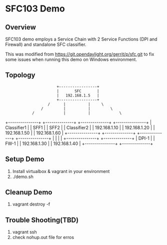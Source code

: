 SFC103 Demo
===========

Overview
--------

SFC103 demo employs a Service Chain with 2 Service Functions (DPI and Firewall) and standalone SFC classifier.

This was modified from https://git.opendaylight.org/gerrit/p/sfc.git to fix some issues when running this demo on Windows environment.  

Topology
-------

                           +-----------------+
                           |       SFC       |
                           |   192.168.1.5   |
                           +-----------------+
                       /      |          |     \
                    /         |          |         \
                /             |          |             \
+---------------+  +--------------+   +--------------+  +---------------+
|  Classifier1  |  |    SFF1      |   |     SFF2     |  |  Classifier2  |
|  192.168.1.10 |  | 192.168.1.20 |   | 192.168.1.50 |  |  192.168.1.60 |
+---------------+  +--------------+   +--------------+  +---------------+
                              |          |
                              |          |
                   +---------------+  +--------------+
                   |     DPI-1     |  |     FW-1     |
                   | 192.168.1.30  |  | 192.168.1.40 |
                   +---------------+  +--------------+

Setup Demo
----------
1. Install virtualbox & vagrant in your environment
2. ./demo.sh


Cleanup Demo
------------
1. vagrant destroy -f


Trouble Shooting(TBD)
--------------------
1. vagrant ssh <vm-hostname>
2. check nohup.out file for erros
